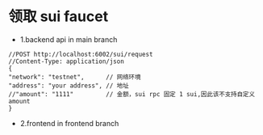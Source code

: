 # 领取 sui faucet 

- 1.backend api in main branch

```json5
//POST http://localhost:6002/sui/request
//Content-Type: application/json
{
"network": "testnet",      // 网络环境
"address": "your address", // 地址
//"amount": "1111"         // 金额，sui rpc 固定 1 sui,因此该不支持自定义amount
}
```
- 2.frontend  in frontend branch